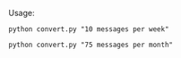 Usage:
```
python convert.py "10 messages per week"
```
```
python convert.py "75 messages per month"
```
